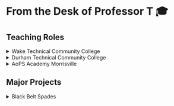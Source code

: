 # From the Desk of Professor T 🎓

## Teaching Roles

<details>
  <summary>Wake Technical Community College</summary>

 ### Instructor, Computer Programming and Development
  * [Wake Tech website](https://www.waketech.edu/)
  * Courses:
    * **CSC 151**: Java Programming
    * **CTI 110**: Web Programming and Database Foundations
    * **[Repo](https://github.com/rtillies/rtillies.github.io)**: rtillies.github.io
</details>


<details>
  <summary>Durham Technical Community College</summary>

 ### Instructor, Web & Software Development
  * [Durham Tech website](https://www.durhamtech.edu/)
  * Courses:
    * **CSC 118**: Swift Programming
      * **[Repo](https://github.com/rtillies/SwiftFundamentals15)**: Develop in Swift Fundamentals Xcode 15
    * **CSC 151**: Java Programming
</details>


<details>
  <summary>AoPS Academy Morrisville</summary>

 ### Instructor, Computer Science & Math
  * [AoPS Academy website](https://morrisville.aopsacademy.org/)
  * Courses:
    * **Computer Science**: Java Development
    * **Beast Academy** (Grades 2-5)
    * **Pre-Algebra** & **Algebra 1**
</details>

## Major Projects
<details>
  <summary>Black Belt Spades</summary>
   
  ### Render and GitHub
  * Render: **_[Black Belt Spades](https://black-belt-spades.onrender.com/)_**
  * GitHub: **_[Black Belt Spades](https://github.com/rtillies/black-belt-spades)_**
</details>

<!--
### Current Roles:
* **Instructor, Computer Programming and Development** | [Wake Technical Community College](https://www.waketech.edu/)
  * **CSC 151**: Java Programming
  * **CTI 110**: Web Programming and Database Foundations
    * **[Repo](https://github.com/rtillies/rtillies.github.io)**: rtillies.github.io

* **Instructor, Web & Software Development** | [Durham Technical Community College](https://www.durhamtech.edu/)
  * **CSC 118**: Swift Programming
    * **[Repo](https://github.com/rtillies/SwiftFundamentals15)**: Develop in Swift Fundamentals Xcode 15
  * **CSC 151**: Java Programming
 
* **Instructor, Computer Science & Math** | [AoPS Academy Morrisville](https://morrisville.aopsacademy.org/)
  * **Computer Science**: Java Development
  * **Beast Academy** (Grades 2-5)
  * **Pre-Algebra** & **Algebra 1**
-->

<!--
**rtillies/rtillies** is a ✨ _special_ ✨ repository because its `README.md` (this file) appears on your GitHub profile.

Here are some ideas to get you started:

- 🔭 I’m currently working on ...
- 🌱 I’m currently learning ...
- 👯 I’m looking to collaborate on ...
- 🤔 I’m looking for help with ...
- 💬 Ask me about ...
- 📫 How to reach me: ...
- 😄 Pronouns: ...
- ⚡ Fun fact: ...
-->
